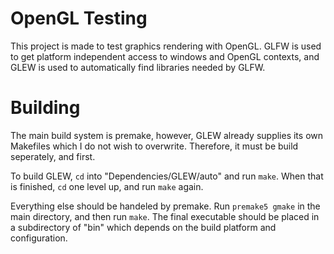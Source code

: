 # OpenGL Testing
This project is made to test graphics rendering with OpenGL. GLFW is used to get platform independent access to windows and OpenGL contexts, and GLEW is used to automatically find libraries needed by GLFW. 

# Building
The main build system is premake, however, GLEW already supplies its own Makefiles which I do not wish to overwrite. Therefore, it must be build seperately, and first. 

To build GLEW, `cd` into "Dependencies/GLEW/auto" and run `make`. When that is finished, `cd` one level up, and run `make` again. 

Everything else should be handeled by premake. Run `premake5 gmake` in the main directory, and then run `make`. The final executable should be placed in a subdirectory of "bin" which depends on the build platform and configuration. 